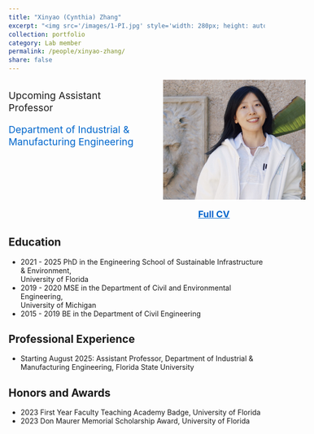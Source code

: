 ```yaml
---
title: "Xinyao (Cynthia) Zhang"
excerpt: "<img src='/images/1-PI.jpg' style='width: 280px; height: auto;'><br/><br/>Upcoming Assistant<br/>Professor in Industrial &<br/>Manufacturing Engineering"
collection: portfolio
category: Lab member
permalink: /people/xinyao-zhang/
share: false
---
```

<div style="display: flex; flex-wrap: wrap; gap: 30px; margin-bottom: 2rem;">
  <!-- Left Column: Name, Title, Department -->
  <div style="flex: 2; min-width: 250px;">
    <!-- <h1 style="font-size: 2rem; font-weight: bold; margin-bottom: 10px;">Xinyao (Cynthia) Zhang</h1> -->
    <p style="font-size: 1.2rem; margin-bottom: 0.5em;">Upcoming Assistant Professor</p>
    <p style="font-size: 1.2rem; margin-bottom: 1.5em;">
      <a href="https://eng.famu.fsu.edu/ime" target="_blank" 
         style="color: #0066cc; text-decoration: none;">
        Department of Industrial &amp; Manufacturing Engineering
      </a>
    </p>
  </div>

  <!-- Right Column: Photo and CV Link -->
  <div style="flex: 1; min-width: 200px; text-align: center;">
    <img src="/images/1-PI.jpg" alt="Xinyao (Cynthia) Zhang" 
         style="max-width: 280px; height: auto;">
    <div style="margin-top: 15px;">
      <a href="/files/Xinyao_Cynthia_Zhang_CV.pdf" target="_blank"
         style="color: #0066cc; font-size: 18px; font-weight: bold;">
        Full CV
      </a>
    </div>
  </div>
</div> 

<!-- Education Section -->
<h2>Education</h2>
<ul>
  <li>2021 - 2025 PhD in the Engineering School of Sustainable Infrastructure &amp; Environment, 
      <br/>University of Florida</li>
  <li>2019 - 2020 MSE in the Department of Civil and Environmental Engineering, 
      <br/>University of Michigan</li>
  <li>2015 - 2019 BE in the Department of Civil Engineering</li>
</ul>

<!-- Professional Experience Section -->
<h2>Professional Experience</h2>
<ul>
  <li>Starting August 2025: Assistant Professor, Department of Industrial &amp; Manufacturing 
      Engineering, Florida State University</li>
</ul>

<!-- Honors and Awards Section -->
<h2>Honors and Awards</h2>
<ul>
  <li>2023 First Year Faculty Teaching Academy Badge, University of Florida</li>
  <li>2023 Don Maurer Memorial Scholarship Award, University of Florida</li>
</ul>

